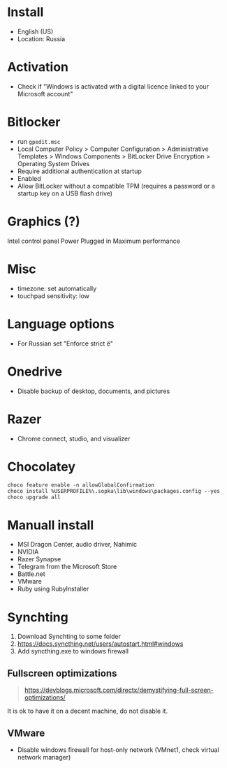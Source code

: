 # Install

* English (US)
* Location: Russia

# Activation

* Check if "Windows is activated with a digital licence linked to your Microsoft account"

# Bitlocker

* run ``gpedit.msc``
* Local Computer Policy > Computer Configuration > Administrative Templates > Windows Components > BitLocker Drive Encryption > Operating System Drives
* Require additional authentication at startup
* Enabled
* Allow BitLocker without a compatible TPM (requires a password or a startup key on a USB flash drive)

# Graphics (?)

Intel control panel
Power
Plugged in
Maximum performance

# Misc

* timezone: set automatically
* touchpad sensitivity: low

# Language options

* For Russian set "Enforce strict ё"

# Onedrive

* Disable backup of desktop, documents, and pictures

# Razer

* Chrome connect, studio, and visualizer
  
# Chocolatey

```
choco feature enable -n allowGlobalConfirmation
choco install %USERPROFILE%\.sopka\lib\windows\packages.config --yes
choco upgrade all
```

# Manuall install

* MSI Dragon Center, audio driver, Nahimic
* NVIDIA
* Razer Synapse
* Telegram from the Microsoft Store
* Battle.net
* VMware
* Ruby using RubyInstaller

# Synchting

1. Download Synchting to some folder
2. https://docs.syncthing.net/users/autostart.html#windows
3. Add syncthing.exe to windows firewall

## Fullscreen optimizations

> https://devblogs.microsoft.com/directx/demystifying-full-screen-optimizations/

It is ok to have it on a decent machine, do not disable it.

## VMware

* Disable windows firewall for host-only network (VMnet1, check virtual network manager)
